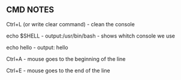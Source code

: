 ## CMD NOTES

Ctrl+L (or write clear command) - clean the console

echo $SHELL - output:/usr/bin/bash - shows whitch console we use

echo hello - output: hello

Ctrl+A - mouse goes to the beginning of the line

Ctrl+E - mouse goes to the end of the line
